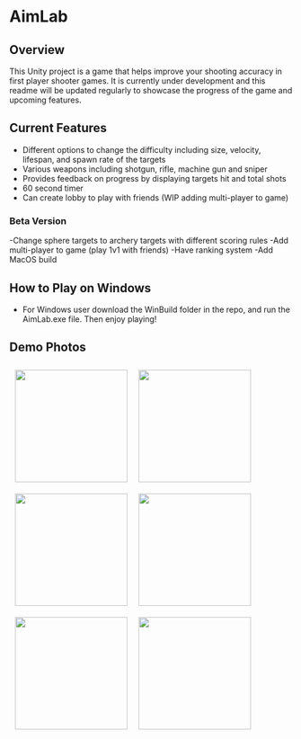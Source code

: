 # AimLab

## Overview

This Unity project is a game that helps improve your shooting accuracy in first player shooter games. It is currently under development and this readme will be updated regularly to showcase the progress of the game and upcoming features.

## Current Features

- Different options to change the difficulty including size, velocity, lifespan, and spawn rate of the targets
- Various weapons including shotgun, rifle, machine gun and sniper
- Provides feedback on progress by displaying targets hit and total shots
- 60 second timer
- Can create lobby to play with friends (WIP adding multi-player to game)

### Beta Version 

-Change sphere targets to archery targets with different scoring rules
-Add multi-player to game (play 1v1 with friends)
-Have ranking system
-Add MacOS build

## How to Play on Windows
- For Windows user download the WinBuild folder in the repo, and run the AimLab.exe file. Then enjoy playing!


## Demo Photos
[<img src="/demo/image.png" align="left" width="200" hspace="10" vspace="10">](/demo/image.png)
[<img src="/demo/image1.png" align="left" width="200" hspace="10" vspace="10">](/demo/image1.png)
[<img src="/demo/image2.png" align="left" width="200" hspace="10" vspace="10">](/demo/image2.png)
[<img src="/demo/image3.png" align="left" width="200" hspace="10" vspace="10">](/demo/image3.png)
[<img src="/demo/image4.png" align="left" width="200" hspace="10" vspace="10">](/demo/image4.png)
[<img src="/demo/image4.png" align="left" width="200" hspace="10" vspace="10">](/demo/image5.png)

